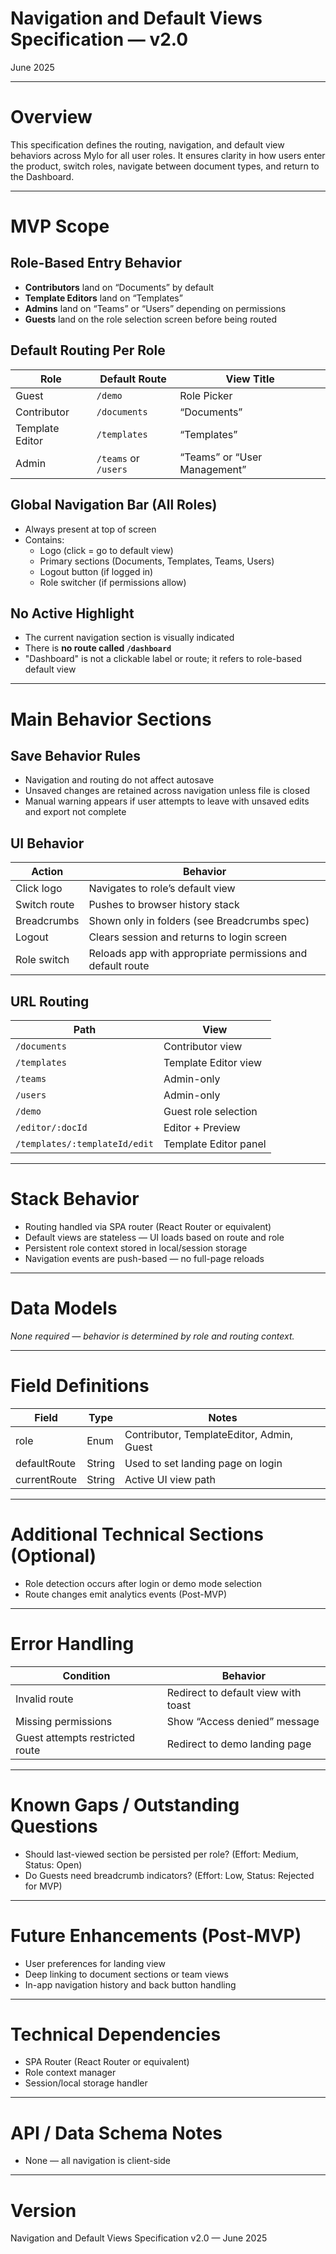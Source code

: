 # Navigation and Default Views Specification — v2.0

June 2025

---

# Overview

This specification defines the routing, navigation, and default view behaviors across Mylo for all user roles. It ensures clarity in how users enter the product, switch roles, navigate between document types, and return to the Dashboard.

---

# MVP Scope

## Role-Based Entry Behavior

- **Contributors** land on “Documents” by default
- **Template Editors** land on “Templates”
- **Admins** land on “Teams” or “Users” depending on permissions
- **Guests** land on the role selection screen before being routed

## Default Routing Per Role

| Role | Default Route | View Title |
|------|---------------|------------|
| Guest | `/demo` | Role Picker |
| Contributor | `/documents` | “Documents” |
| Template Editor | `/templates` | “Templates” |
| Admin | `/teams` or `/users` | “Teams” or “User Management” |

## Global Navigation Bar (All Roles)

- Always present at top of screen
- Contains:
  - Logo (click = go to default view)
  - Primary sections (Documents, Templates, Teams, Users)
  - Logout button (if logged in)
  - Role switcher (if permissions allow)

## No Active Highlight

- The current navigation section is visually indicated
- There is **no route called `/dashboard`**
- "Dashboard" is not a clickable label or route; it refers to role-based default view

---

# Main Behavior Sections

## Save Behavior Rules

- Navigation and routing do not affect autosave
- Unsaved changes are retained across navigation unless file is closed
- Manual warning appears if user attempts to leave with unsaved edits and export not complete

## UI Behavior

| Action | Behavior |
|--------|----------|
| Click logo | Navigates to role’s default view |
| Switch route | Pushes to browser history stack |
| Breadcrumbs | Shown only in folders (see Breadcrumbs spec) |
| Logout | Clears session and returns to login screen |
| Role switch | Reloads app with appropriate permissions and default route |

## URL Routing

| Path | View |
|------|------|
| `/documents` | Contributor view |
| `/templates` | Template Editor view |
| `/teams` | Admin-only |
| `/users` | Admin-only |
| `/demo` | Guest role selection |
| `/editor/:docId` | Editor + Preview |
| `/templates/:templateId/edit` | Template Editor panel |

---

# Stack Behavior

- Routing handled via SPA router (React Router or equivalent)
- Default views are stateless — UI loads based on route and role
- Persistent role context stored in local/session storage
- Navigation events are push-based — no full-page reloads

---

# Data Models

*None required — behavior is determined by role and routing context.*

---

# Field Definitions

| Field | Type | Notes |
|-------|------|-------|
| role | Enum | Contributor, TemplateEditor, Admin, Guest |
| defaultRoute | String | Used to set landing page on login |
| currentRoute | String | Active UI view path |

---

# Additional Technical Sections (Optional)

- Role detection occurs after login or demo mode selection
- Route changes emit analytics events (Post-MVP)

---

# Error Handling

| Condition | Behavior |
|----------|----------|
| Invalid route | Redirect to default view with toast |
| Missing permissions | Show “Access denied” message |
| Guest attempts restricted route | Redirect to demo landing page |

---

# Known Gaps / Outstanding Questions

- Should last-viewed section be persisted per role? (Effort: Medium, Status: Open)
- Do Guests need breadcrumb indicators? (Effort: Low, Status: Rejected for MVP)

---

# Future Enhancements (Post-MVP)

- User preferences for landing view
- Deep linking to document sections or team views
- In-app navigation history and back button handling

---

# Technical Dependencies

- SPA Router (React Router or equivalent)
- Role context manager
- Session/local storage handler

---

# API / Data Schema Notes

- None — all navigation is client-side

---

# Version

Navigation and Default Views Specification v2.0 — June 2025
